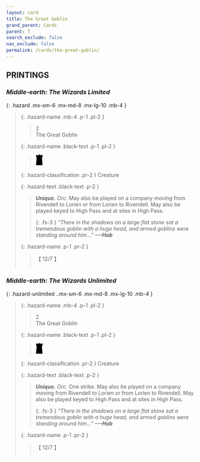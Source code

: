 ```yaml
---
layout: card
title: The Great Goblin
grand_parent: Cards
parent: T
search_exclude: false
nav_exclude: false
permalink: /cards/the-great-goblin/
---
```


## PRINTINGS


### _Middle-earth: The Wizards Limited_

{: .hazard .mx-sm-6 .mx-md-8 .mx-lg-10 .mb-4 }
> {: .hazard-name .mb-4 .p-1 .pl-2 }
> > <div class="hazard-mp">2</div>
> > <div class="card-name">The Great Goblin</div>
>
> {: .hazard-name .black-text .p-1 .pl-2 }
> > ![](/assets/images/dark-hold.svg)
>
> {: .hazard-classification .pr-2 }
> Creature
>
> {: .hazard-text .black-text .p-2 }
> > _**Unique.**_ _Orc._ May also be played on a company moving from Rivendell to Lorien or from Lorien to Rivendell. May also be played keyed to High Pass and at sites in High Pass. 
> > 
> > {: .fs-3 } 
> > _“There in the shadows on a large flat stone sat a tremendous goblin with a huge head, and armed goblins were standing around him...”_ ***---&#65279;Hob*** 
>
> {: .hazard-name .p-1 .pr-2 }
> > <div class="card-shield">【 12/7 】</div>
> > <div class="card-corruption">&nbsp;</div>

### _Middle-earth: The Wizards Unlimited_

{: .hazard-unlimited ..mx-sm-6 .mx-md-8 .mx-lg-10 .mb-4 }
> {: .hazard-name .mb-4 .p-1 .pl-2 }
> > <div class="hazard-mp">2</div>
> > <div class="card-name">The Great Goblin</div>
>
> {: .hazard-name .black-text .p-1 .pl-2 }
> > ![](/assets/images/dark-hold.svg)
>
> {: .hazard-classification .pr-2 }
> Creature
>
> {: .hazard-text .black-text .p-2 }
> > _**Unique.**_ _Orc._ One strike. May also be played on a company moving from Rivendell to Lorien or from Lorien to Rivendell. May also be played keyed to High Pass and at sites in High Pass. 
> > 
> > {: .fs-3 } 
> > _“There in the shadows on a large flat stone sat a tremendous goblin with a huge head, and armed goblins were standing around him...”_ ***---&#65279;Hob*** 
>
> {: .hazard-name .p-1 .pr-2 }
> > <div class="card-shield">【 12/7 】</div>
> > <div class="card-corruption-white">&nbsp;</div>
